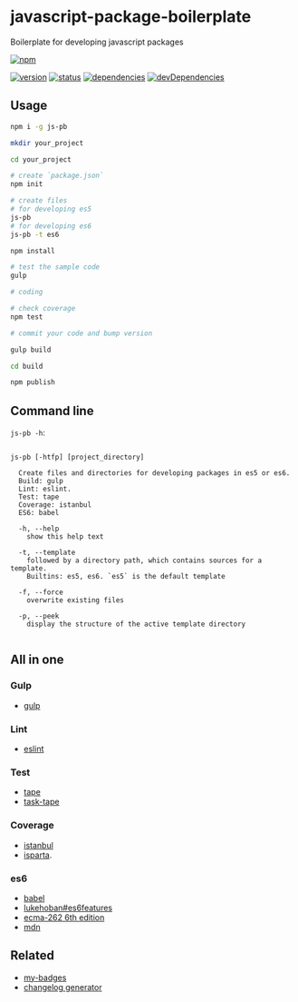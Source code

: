 # javascript-package-boilerplate
Boilerplate for developing javascript packages

[![npm](https://nodei.co/npm/js-pb.png?downloads=true)](https://www.npmjs.org/package/js-pb)

[![version](https://img.shields.io/npm/v/js-pb.svg)](https://www.npmjs.org/package/js-pb)
[![status](https://travis-ci.org/zoubin/javascript-package-boilerplate.svg?branch=master)](https://travis-ci.org/zoubin/javascript-package-boilerplate)
[![dependencies](https://david-dm.org/zoubin/javascript-package-boilerplate.svg)](https://david-dm.org/zoubin/javascript-package-boilerplate)
[![devDependencies](https://david-dm.org/zoubin/javascript-package-boilerplate/dev-status.svg)](https://david-dm.org/zoubin/javascript-package-boilerplate#info=devDependencies)

## Usage

```bash
npm i -g js-pb

mkdir your_project

cd your_project

# create `package.json`
npm init

# create files
# for developing es5
js-pb
# for developing es6
js-pb -t es6

npm install

# test the sample code
gulp

# coding

# check coverage
npm test

# commit your code and bump version

gulp build

cd build

npm publish

```

## Command line

`js-pb -h`:

```

js-pb [-htfp] [project_directory]

  Create files and directories for developing packages in es5 or es6.
  Build: gulp
  Lint: eslint.
  Test: tape
  Coverage: istanbul
  ES6: babel

  -h, --help
    show this help text

  -t, --template
    followed by a directory path, which contains sources for a template.
    Builtins: es5, es6. `es5` is the default template

  -f, --force
    overwrite existing files

  -p, --peek
    display the structure of the active template directory


```

## All in one

### Gulp

* [gulp](https://github.com/gulpjs/gulp)

### Lint

* [eslint](https://github.com/eslint/eslint)

### Test

* [tape](https://github.com/substack/tape)
* [task-tape](https://github.com/zoubin/task-tape)

### Coverage

* [istanbul](https://github.com/SBoudrias/gulp-istanbul)
* [isparta](https://github.com/douglasduteil/isparta).

### es6

* [babel](https://babeljs.io/)
* [lukehoban#es6features](https://github.com/lukehoban/es6features)
* [ecma-262 6th edition](http://www.ecma-international.org/ecma-262/6.0/)
* [mdn](https://developer.mozilla.org/en-US/docs/Web/JavaScript)

## Related

* [my-badges](https://github.com/zoubin/my-badges)
* [changelog generator](https://github.com/th507/changen)

